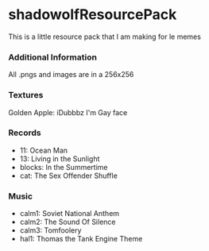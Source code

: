 # shadowolfResourcePack
This is a little resource pack that I am making for le memes

<h3>Additional Information</h3>
All .pngs and images are in a 256x256


<h3>Textures</h3>
Golden Apple: iDubbbz I'm Gay face

<h3>Records</h3>
<ul>
	<li>11: Ocean Man</li>
	<li>13: Living in the Sunlight</li>
	<li>blocks: In the Summertime</li>
	<li>cat: The Sex Offender Shuffle</li>
</ul>

<h3>Music</h3>
<ul>
	<li>calm1: Soviet National Anthem</li>
	<li>calm2: The Sound Of Silence</li>
	<li>calm3: Tomfoolery</li>
	<li>hal1: Thomas the Tank Engine Theme</li>
</ul>